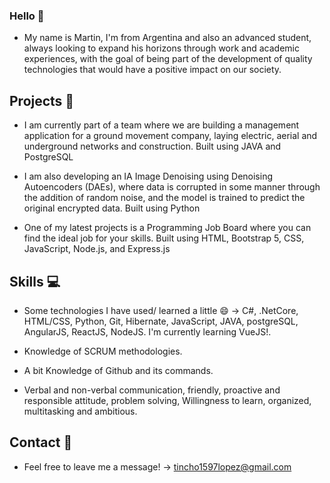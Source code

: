 ### Hello 👋

* My name is Martin, I'm from Argentina and also an advanced student, always looking to expand his horizons through work and academic experiences, 
  with the goal of being part of the development of quality technologies that would have a positive impact on our society.

## Projects 📝

* I am currently part of a team where we are building a management application for a ground movement company, 
 laying electric, aerial and underground networks and construction. Built using JAVA and PostgreSQL 
      
* I am also developing an IA Image Denoising using Denoising Autoencoders (DAEs), 
  where data is corrupted in some manner through the addition of random noise, and the model is trained 
  to predict the original encrypted data. Built using Python  
      
* One of my latest projects is a Programming Job Board where you can find the ideal job for your skills. 
  Built using HTML, Bootstrap 5, CSS, JavaScript, Node.js, and Express.js

## Skills 💻

* Some technologies I have used/ learned a little 😄 -> C#, .NetCore, HTML/CSS, Python, Git, Hibernate, JavaScript, JAVA, postgreSQL, 
  AngularJS, ReactJS, NodeJS. I'm currently learning VueJS!.
  
* Knowledge of SCRUM methodologies.

* A bit Knowledge of Github and its commands.

* Verbal and non-verbal communication, friendly, proactive and responsible attitude, problem solving,
  Willingness to learn, organized, multitasking and ambitious.
  
## Contact 💭 

* Feel free to leave me a message! -> tincho1597lopez@gmail.com


